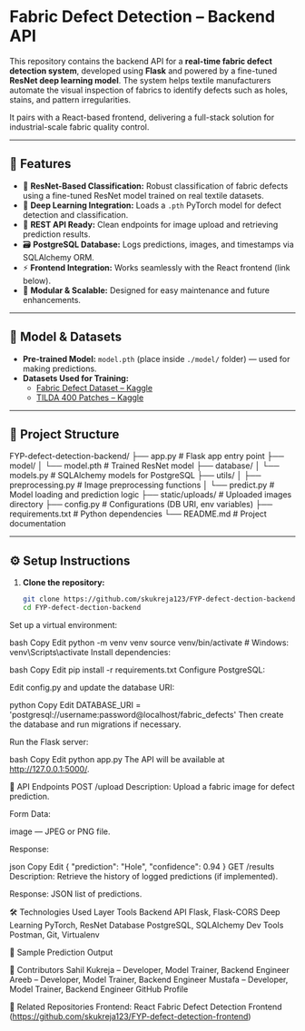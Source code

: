 # Fabric Defect Detection – Backend API

This repository contains the backend API for a **real-time fabric defect detection system**, developed using **Flask** and powered by a fine-tuned **ResNet deep learning model**. The system helps textile manufacturers automate the visual inspection of fabrics to identify defects such as holes, stains, and pattern irregularities.

It pairs with a React-based frontend, delivering a full-stack solution for industrial-scale fabric quality control.

---

## 🚀 Features

- 🎯 **ResNet-Based Classification:** Robust classification of fabric defects using a fine-tuned ResNet model trained on real textile datasets.
- 🧠 **Deep Learning Integration:** Loads a `.pth` PyTorch model for defect detection and classification.
- 🔗 **REST API Ready:** Clean endpoints for image upload and retrieving prediction results.
- 🗃️ **PostgreSQL Database:** Logs predictions, images, and timestamps via SQLAlchemy ORM.
- ⚡ **Frontend Integration:** Works seamlessly with the React frontend (link below).
- 📁 **Modular & Scalable:** Designed for easy maintenance and future enhancements.

---

## 🧠 Model & Datasets

- **Pre-trained Model:** `model.pth` (place inside `./model/` folder) — used for making predictions.
- **Datasets Used for Training:**
  - [Fabric Defect Dataset – Kaggle](https://www.kaggle.com/datasets)
  - [TILDA 400 Patches – Kaggle](https://www.kaggle.com/datasets)

---

## 📁 Project Structure


FYP-defect-detection-backend/
├── app.py # Flask app entry point
├── model/
│ └── model.pth # Trained ResNet model
├── database/
│ └── models.py # SQLAlchemy models for PostgreSQL
├── utils/
│ ├── preprocessing.py # Image preprocessing functions
│ └── predict.py # Model loading and prediction logic
├── static/uploads/ # Uploaded images directory
├── config.py # Configurations (DB URI, env variables)
├── requirements.txt # Python dependencies
└── README.md # Project documentation



---

## ⚙️ Setup Instructions

1. **Clone the repository:**

   ```bash
   git clone https://github.com/skukreja123/FYP-defect-dection-backend.git
   cd FYP-defect-dection-backend

Set up a virtual environment:

bash
Copy
Edit
python -m venv venv
source venv/bin/activate       # Windows: venv\Scripts\activate
Install dependencies:

bash
Copy
Edit
pip install -r requirements.txt
Configure PostgreSQL:

Edit config.py and update the database URI:

python
Copy
Edit
DATABASE_URI = 'postgresql://username:password@localhost/fabric_defects'
Then create the database and run migrations if necessary.

Run the Flask server:

bash
Copy
Edit
python app.py
The API will be available at http://127.0.0.1:5000/.

🧪 API Endpoints
POST /upload
Description: Upload a fabric image for defect prediction.

Form Data:

image — JPEG or PNG file.

Response:

json
Copy
Edit
{
  "prediction": "Hole",
  "confidence": 0.94
}
GET /results
Description: Retrieve the history of logged predictions (if implemented).

Response: JSON list of predictions.

🛠 Technologies Used
Layer	Tools
Backend API	Flask, Flask-CORS
Deep Learning	PyTorch, ResNet
Database	PostgreSQL, SQLAlchemy
Dev Tools	Postman, Git, Virtualenv

📸 Sample Prediction Output


🤝 Contributors
Sahil Kukreja – Developer, Model Trainer, Backend Engineer
Areeb – Developer, Model Trainer, Backend Engineer
Mustafa – Developer, Model Trainer, Backend Engineer
GitHub Profile

🔗 Related Repositories
Frontend: React Fabric Defect Detection Frontend (https://github.com/skukreja123/FYP-defect-detection-frontend)
